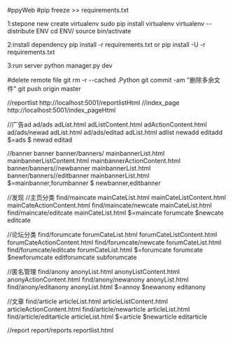 #ppyWeb
#pip freeze >> requirements.txt

1:stepone new create virtualenv
sudo pip install virtualenv
virtualenv --distribute ENV
cd ENV/
source bin/activate


2:install dependency
pip install -r requirements.txt 
or 
pip install -U -r requirements.txt

3:run server
python manager.py dev




#delete remote file
git rm -r --cached .Python
git commit -am "删除多余文件"
git push origin master

//reportlist
http://localhost:5001/reportlistHtml
//index_page
http://localhost:5001/index_pageHtml




//广告ad
ad/ads           adList.html adListContent.html   adActionContent.html
ad/ads/newad     adList.html
ad/ads/editad    adList.html
adlist newadd editadd
$<tag>=ads $<tagaction> newad editad


//banner
banner
banner/banners/<tag>                 mainbannerList.html mainbannerListContent.html mainbannerActionContent.html
banner/banners/<tag>/newbanner       mainbannerList.html
banner/banners/<tag>/editbanner      mainbannerList.html
$<tag>=mainbanner,forumbanner   $<tagaction> newbanner,editbanner






//发现
//主页分类
find/maincate                   mainCateList.html mainCateListContent.html  mainCateActionContent.html
find/maincate/newcate           mainCateList.html
find/maincate/editcate          mainCateList.html
$<tag>=maincate forumcate $<tagaction>newcate editcate


//论坛分类
find/forumcate                   forumCateList.html forumCateListContent.html forumCateActionContent.html
find/forumcate/newcate           forumCateList.html
find/forumcate/editcate          forumCateList.html
$<tag>=forumcate forumcate $<tagaction>newforumcate editforumcate subforumcate


//匿名管理
find/anony                         anonyList.html       anonyListContent.html anonyActionContent.html
find/anony/newanony                anonyList.html
find/anony/editanony               anonyList.html
$<tag>=annoy $<tagaction>newanony editanony

//文章
find/article                        articleList.html articleListContent.html articleActionContent.html
find/article/newarticle             articleList.html
find/article/editarticle            articleList.html
$<tag>=article $<tagaction>newarticle editarticle

//report
report/reports   reportlist.html
